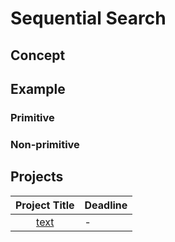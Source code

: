 # Sequential Search


## Concept


## Example 

### Primitive 

### Non-primitive

## Projects

|Project Title | Deadline |
|:-----------:|:-------------|
|[text](-) | - | 



